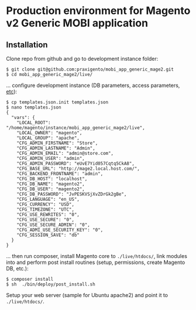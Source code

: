 # Production environment for Magento v2 Generic MOBI application


## Installation

Clone repo from github and go to development instance folder:

    $ git clone git@github.com:praxigento/mobi_app_generic_mage2.git
    $ cd mobi_app_generic_mage2/live/

... configure development instance (DB parameters, access parameters,
[etc](http://fbrnc.net/blog/2012/03/run-magento-installer-from-command-line)):

    $ cp templates.json.init templates.json
    $ nano templates.json    
    {
      "vars": {
        "LOCAL_ROOT": "/home/magento/instance/mobi_app_generic_mage2/live",
        "LOCAL_OWNER": "magento",
        "LOCAL_GROUP": "apache",
        "CFG_ADMIN_FIRSTNAME": "Store",
        "CFG_ADMIN_LASTNAME": "Admin",
        "CFG_ADMIN_EMAIL": "admin@store.com",
        "CFG_ADMIN_USER": "admin",
        "CFG_ADMIN_PASSWORD": "eUvE7Yid057Cqtq5CkA8",
        "CFG_BASE_URL": "http://mage2.local.host.com/",
        "CFG_BACKEND_FRONTNAME": "admin",
        "CFG_DB_HOST": "localhost",
        "CFG_DB_NAME": "magento2",
        "CFG_DB_USER": "magento2",
        "CFG_DB_PASSWORD": "JvPESKVSjXvZDrGk2gBe",
        "CFG_LANGUAGE": "en_US",
        "CFG_CURRENCY": "USD",
        "CFG_TIMEZONE": "UTC",
        "CFG_USE_REWRITES": "0",
        "CFG_USE_SECURE": "0",
        "CFG_USE_SECURE_ADMIN": "0",
        "CFG_ADMI_USE_SECURITY_KEY": "0",
        "CFG_SESSION_SAVE": "db"
      }
    }
    
... then run composer, install Magento core to `./live/htdocs/`, link modules into and 
perform post install routines (setup, permissions, create Magento DB, etc.):  
    
    $ composer install
    $ sh  ./bin/deploy/post_install.sh

Setup your web server (sample for Ubuntu apache2) and point it to `./live/htdocs/`.